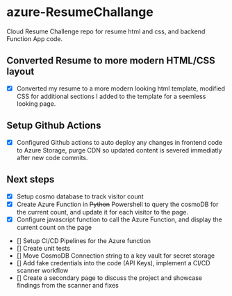 # azure-ResumeChallange
Cloud Resume Challenge repo for resume html and css, and backend Function App code.

## Converted Resume to more modern HTML/CSS layout
- [x] Converted my resume to a more modern looking html template, modified CSS for additional sections I added to the template for a seemless looking page.

## Setup Github Actions
- [x] Configured Github actions to auto deploy any changes in frontend code to Azure Storage, purge CDN so updated content is severed immediatly after new code commits.

## Next steps
- [x] Setup cosmo database to track visitor count
- [x] Create Azure Function in ~~Python~~ Powershell to query the cosmoDB for the current count, and update it for each visitor to the page.
- [x] Configure javascript function to call the Azure Function, and display the current count on the page
- [] Setup CI/CD Pipelines for the Azure function
- [] Create unit tests
- [] Move CosmoDB Connection string to a key vault for secret storage
- [] Add fake credentials into the code (API Keys), implement a CI/CD scanner workflow
- [] Create a secondary page to discuss the project and showcase findings from the scanner and fixes